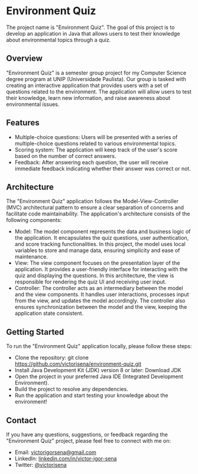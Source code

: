 # Environment Quiz

The project name is "Environment Quiz". The goal of this project is to develop an application in Java that allows users to test their knowledge about environmental topics through a quiz.

## Overview

"Environment Quiz" is a semester group project for my Computer Science degree program at UNIP (Universidade Paulista). Our group is tasked with creating an interactive application that provides users with a set of questions related to the environment. The application will allow users to test their knowledge, learn new information, and raise awareness about environmental issues.

## Features

- Multiple-choice questions: Users will be presented with a series of multiple-choice questions related to various environmental topics.
- Scoring system: The application will keep track of the user's score based on the number of correct answers.
- Feedback: After answering each question, the user will receive immediate feedback indicating whether their answer was correct or not.

## Architecture

The "Environment Quiz" application follows the Model-View-Controller (MVC) architectural pattern to ensure a clear separation of concerns and facilitate code maintainability. The application's architecture consists of the following components:

- Model: The model component represents the data and business logic of the application. It encapsulates the quiz questions, user authentication, and score tracking functionalities. In this project, the model uses local variables to store and manage data, ensuring simplicity and ease of maintenance.
- View: The view component focuses on the presentation layer of the application. It provides a user-friendly interface for interacting with the quiz and displaying the questions. In this architecture, the view is responsible for rendering the quiz UI and receiving user input.
- Controller: The controller acts as an intermediary between the model and the view components. It handles user interactions, processes input from the view, and updates the model accordingly. The controller also ensures synchronization between the model and the view, keeping the application state consistent.

## Getting Started

To run the "Environment Quiz" application locally, please follow these steps:

- Clone the repository: git clone https://github.com/victorisena/environment-quiz.git
- Install Java Development Kit (JDK) version 8 or later: Download JDK
- Open the project in your preferred Java IDE (Integrated Development Environment).
- Build the project to resolve any dependencies.
- Run the application and start testing your knowledge about the environment!

## Contact

If you have any questions, suggestions, or feedback regarding the "Environment Quiz" project, please feel free to connect with me on:

* Email: victorigorsena@gmail.com
* LinkedIn: [linkedin.com/in/victor-igor-sena](https://www.linkedin.com/in/victor-igor-sena/)
* Twitter: [@victorisena](https://twitter.com/victorisena)